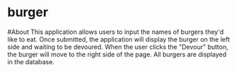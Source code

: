 # burger

#About
This application allows users to input the names of burgers they'd like to eat. Once submitted, the application will display the burger on the left side and waiting to be devoured. When the user clicks the "Devour" button, the burger will move to the right side of the page. All burgers are displayed in the database.
